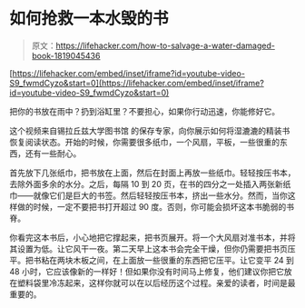 # 如何抢救一本水毁的书

> 原文：<https://lifehacker.com/how-to-salvage-a-water-damaged-book-1819045436>

 [https://lifehacker.com/embed/inset/iframe?id=youtube-video-S9_fwmdCyzo&start=0](https://lifehacker.com/embed/inset/iframe?id=youtube-video-S9_fwmdCyzo&start=0) 

把你的书放在雨中？扔到浴缸里？不要担心，如果你行动迅速，你能修好它。



这个视频来自锡拉丘兹大学图书馆 的保存专家，向你展示如何将湿漉漉的精装书恢复阅读状态。开始的时候，你需要很多纸巾，一个风扇，平板，一些很重的东西，还有一些耐心。

首先放下几张纸巾，把书放在上面，然后在封面上再放一些纸巾。轻轻按压书本，去除外面多余的水分。之后，每隔 10 到 20 页，在书的四分之一处插入两张新纸巾——就像它们是巨大的书签。然后轻轻按压书本，挤出一些水分。然而，当你这样做的时候，一定不要把书打开超过 90 度。否则，你可能会损坏这本书脆弱的书脊。

你看完这本书后，小心地把它撑起来，把书页展开。将一个大风扇对准书本，并将其设置为低。让它风干一夜。第二天早上这本书会完全干燥，但你仍需要把书页压平。把书粘在两块木板之间，在上面放一些很重的东西把它压平。让它变平 24 到 48 小时，它应该像新的一样好！但如果你没有时间马上修复，他们建议你把它放在塑料袋里冷冻起来，这样你就可以在以后经历这个过程。亲爱的读者，时间是最重要的。